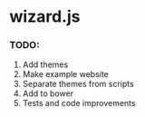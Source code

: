 wizard.js
=========

### TODO:

1. Add themes
1. Make example website
1. Separate themes from scripts
1. Add to bower
1. Tests and code improvements